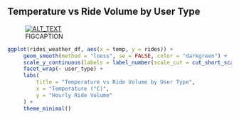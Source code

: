 ## Temperature vs Ride Volume by User Type

<figure class="float-right">
  <a href="../Temp_vs_Ride_Volume_by_User_Type.png" target="_blank" title="Select image to open full sized chart">
  <img src="../thumbnail/Temp_vs_Ride_Volume_by_User_Type.png" alt="ALT_TEXT">
  </a>
  <figcaption>
  FIGCAPTION
  </figcaption>
</figure>




```R
ggplot(rides_weather_df, aes(x = temp, y = rides)) +
     geom_smooth(method = "loess", se = FALSE, color = "darkgreen") +
     scale_y_continuous(labels = label_number(scale_cut = cut_short_scale())) +
     facet_wrap(~ user_type) +
     labs(
         title = "Temperature vs Ride Volume by User Type",
         x = "Temperature (°C)",
         y = "Hourly Ride Volume"
     ) +
     theme_minimal()
```
